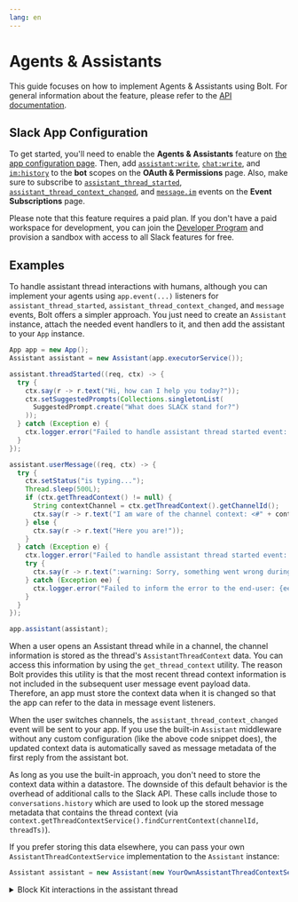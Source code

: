 ```yaml
---
lang: en
---
```


# Agents & Assistants

This guide focuses on how to implement Agents & Assistants using Bolt. For general information about the feature, please refer to the [API documentation](https://api.slack.com/docs/apps/ai).

## Slack App Configuration

To get started, you'll need to enable the **Agents & Assistants** feature on [the app configuration page](https://api.slack.com/apps). Then, add [`assistant:write`](https://api.slack.com/scopes/assistant:write), [`chat:write`](https://api.slack.com/scopes/chat:write), and [`im:history`](https://api.slack.com/scopes/im:history) to the **bot** scopes on the **OAuth & Permissions** page. Also, make sure to subscribe to [`assistant_thread_started`](https://api.slack.com/events/assistant_thread_started), [`assistant_thread_context_changed`](https://api.slack.com/events/assistant_thread_context_changed), and [`message.im`](https://api.slack.com/events/message.im) events on the **Event Subscriptions** page.

Please note that this feature requires a paid plan. If you don't have a paid workspace for development, you can join the [Developer Program](https://api.slack.com/developer-program) and provision a sandbox with access to all Slack features for free.

## Examples

To handle assistant thread interactions with humans, although you can implement your agents using `app.event(...)` listeners for `assistant_thread_started`, `assistant_thread_context_changed`, and `message` events, Bolt offers a simpler approach. You just need to create an `Assistant` instance, attach the needed event handlers to it, and then add the assistant to your `App` instance.

```java
App app = new App();
Assistant assistant = new Assistant(app.executorService());

assistant.threadStarted((req, ctx) -> {
  try {
    ctx.say(r -> r.text("Hi, how can I help you today?"));
    ctx.setSuggestedPrompts(Collections.singletonList(
      SuggestedPrompt.create("What does SLACK stand for?")
    ));
  } catch (Exception e) {
    ctx.logger.error("Failed to handle assistant thread started event: {e}", e);
  }
});

assistant.userMessage((req, ctx) -> {
  try {
    ctx.setStatus("is typing...");
    Thread.sleep(500L);
    if (ctx.getThreadContext() != null) {
      String contextChannel = ctx.getThreadContext().getChannelId();
      ctx.say(r -> r.text("I am ware of the channel context: <#" + contextChannel + ">"));
    } else {
      ctx.say(r -> r.text("Here you are!"));
    }
  } catch (Exception e) {
    ctx.logger.error("Failed to handle assistant thread started event: {e}", e);
    try {
      ctx.say(r -> r.text(":warning: Sorry, something went wrong during processing your request!"));
    } catch (Exception ee) {
      ctx.logger.error("Failed to inform the error to the end-user: {ee}", ee);
    }
  }
});

app.assistant(assistant);
```

When a user opens an Assistant thread while in a channel, the channel information is stored as the thread's `AssistantThreadContext` data. You can access this information by using the `get_thread_context` utility. The reason Bolt provides this utility is that the most recent thread context information is not included in the subsequent user message event payload data. Therefore, an app must store the context data when it is changed so that the app can refer to the data in message event listeners.

When the user switches channels, the `assistant_thread_context_changed` event will be sent to your app. If you use the built-in `Assistant` middleware without any custom configuration (like the above code snippet does), the updated context data is automatically saved as message metadata of the first reply from the assistant bot.

As long as you use the built-in approach, you don't need to store the context data within a datastore. The downside of this default behavior is the overhead of additional calls to the Slack API. These calls include those to `conversations.history` which are used to look up the stored message metadata that contains the thread context (via `context.getThreadContextService().findCurrentContext(channelId, threadTs)`).

If you prefer storing this data elsewhere, you can pass your own `AssistantThreadContextService` implementation to the `Assistant` instance:

```java
Assistant assistant = new Assistant(new YourOwnAssistantThreadContextService());
```

<details>

<summary>
Block Kit interactions in the assistant thread
</summary>

For advanced use cases, Block Kit buttons may be used instead of suggested prompts, as well as the sending of messages with structured [metadata](https://api.slack.com/metadata) to trigger subsequent interactions with the user.

For example, an app can display a button like "Summarize the referring channel" in the initial reply. When the user clicks the button and submits detailed information (such as the number of messages, days to check, the purpose of the summary, etc.), the app can handle that information and post a message that describes the request with structured metadata.

By default, your app can't respond to its own bot messages (Bolt prevents infinite loops by default). However, if you set `ignoringSelfAssistantMessageEventsEnabled` to false and add a `botMessage` listener to your `Assistant` middleware, your app can continue processing the request as shown below:

```java
App app = new App(AppConfig.builder()
  .singleTeamBotToken(System.getenv("SLACK_BOT_TOKEN"))
  .ignoringSelfAssistantMessageEventsEnabled(false)
  .build());

Assistant assistant = new Assistant(app.executorService());

assistant.threadStarted((req, ctx) -> {
  try {
    ctx.say(r -> r
      .text("Hi, how can I help you today?")
      .blocks(Arrays.asList(
        section(s -> s.text(plainText("Hi, how I can I help you today?"))),
        actions(a -> a.elements(Collections.singletonList(
          button(b -> b.actionId("assistant-generate-numbers").text(plainText("Generate numbers")))
        )))
      ))
    );
  } catch (Exception e) {
    ctx.logger.error("Failed to handle assistant thread started event: {e}", e);
  }
});

app.blockAction("assistant-generate-numbers", (req, ctx) -> {
  app.executorService().submit(() -> {
    Map<String, Object> eventPayload = new HashMap<>();
    eventPayload.put("num", 20);
    try {
      ctx.client().chatPostMessage(r -> r
        .channel(req.getPayload().getChannel().getId())
        .threadTs(req.getPayload().getMessage().getThreadTs())
        .text("OK, I will generate numbers for you!")
        .metadata(new Message.Metadata("assistant-generate-numbers", eventPayload))
      );
    } catch (Exception e) {
      ctx.logger.error("Failed to post a bot message: {e}", e);
    }
  });
  return ctx.ack();
});

assistant.botMessage((req, ctx) -> {
  if (req.getEvent().getMetadata() != null
    && req.getEvent().getMetadata().getEventType().equals("assistant-generate-numbers")) {
  try {
    ctx.setStatus("is typing...");
    Double num = (Double) req.getEvent().getMetadata().getEventPayload().get("num");
    Set<String> numbers = new HashSet<>();
    SecureRandom random = new SecureRandom();
    while (numbers.size() < num) {
      numbers.add(String.valueOf(random.nextInt(100)));
    }
    Thread.sleep(1000L);
    ctx.say(r -> r.text("Her you are: " + String.join(", ", numbers)));
  } catch (Exception e) {
    ctx.logger.error("Failed to handle assistant bot message event: {e}", e);
  }
  }
});

assistant.userMessage((req, ctx) -> {
  try {
    ctx.setStatus("is typing...");
    ctx.say(r -> r.text("Sorry, I couldn't understand your comment."));
  } catch (Exception e) {
    ctx.logger.error("Failed to handle assistant user message event: {e}", e);
    try {
      ctx.say(r -> r.text(":warning: Sorry, something went wrong during processing your request!"));
    } catch (Exception ee) {
      ctx.logger.error("Failed to inform the error to the end-user: {ee}", ee);
    }
  }
});

app.assistant(assistant);
```

</details>
